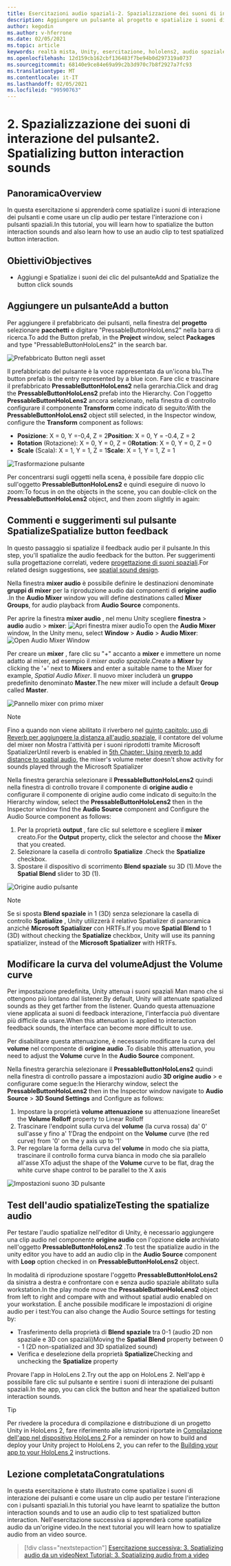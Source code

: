 ```yaml
---
title: Esercitazioni audio spaziali-2. Spazializzazione dei suoni di interazione del pulsante
description: Aggiungere un pulsante al progetto e spatialize i suoni di interazione dei pulsanti.
author: kegodin
ms.author: v-hferrone
ms.date: 02/05/2021
ms.topic: article
keywords: realtà mista, Unity, esercitazione, hololens2, audio spaziale, MRTK, Toolkit per realtà mista, UWP, Windows 10, HRTF, funzione di trasferimento correlato alla testa, riverbero, Microsoft Spatializer, prefabbricati, curva del volume
ms.openlocfilehash: 12d159cb162cbf136483f7be94b0d297319a0737
ms.sourcegitcommit: 68140e9ce84e69a99c2b3d970c7b8f2927a7fc93
ms.translationtype: MT
ms.contentlocale: it-IT
ms.lasthandoff: 02/05/2021
ms.locfileid: "99590763"
---
```

# <a name="2-spatializing-button-interaction-sounds"></a><span data-ttu-id="35844-105">2. Spazializzazione dei suoni di interazione del pulsante</span><span class="sxs-lookup"><span data-stu-id="35844-105">2. Spatializing button interaction sounds</span></span>

## <a name="overview"></a><span data-ttu-id="35844-106">Panoramica</span><span class="sxs-lookup"><span data-stu-id="35844-106">Overview</span></span>

<span data-ttu-id="35844-107">In questa esercitazione si apprenderà come spatialize i suoni di interazione dei pulsanti e come usare un clip audio per testare l'interazione con i pulsanti spaziali.</span><span class="sxs-lookup"><span data-stu-id="35844-107">In this tutorial, you will learn how to spatialize the button interaction sounds and also learn how to use an audio clip to test spatialized button interaction.</span></span>  

## <a name="objectives"></a><span data-ttu-id="35844-108">Obiettivi</span><span class="sxs-lookup"><span data-stu-id="35844-108">Objectives</span></span>

* <span data-ttu-id="35844-109">Aggiungi e Spatialize i suoni dei clic del pulsante</span><span class="sxs-lookup"><span data-stu-id="35844-109">Add and Spatialize the button click sounds</span></span>

## <a name="add-a-button"></a><span data-ttu-id="35844-110">Aggiungere un pulsante</span><span class="sxs-lookup"><span data-stu-id="35844-110">Add a button</span></span>

<span data-ttu-id="35844-111">Per aggiungere il prefabbricato dei pulsanti, nella finestra del **progetto** selezionare **pacchetti** e digitare "PressableButtonHoloLens2" nella barra di ricerca.</span><span class="sxs-lookup"><span data-stu-id="35844-111">To add the Button prefab, in the **Project** window, select **Packages** and type "PressableButtonHoloLens2" in the search bar.</span></span>

![Prefabbricato Button negli asset](images/spatial-audio/spatial-audio-02-section1-step1-1.png)

<span data-ttu-id="35844-113">Il prefabbricato del pulsante è la voce rappresentata da un'icona blu.</span><span class="sxs-lookup"><span data-stu-id="35844-113">The button prefab is the entry represented by a blue icon.</span></span> <span data-ttu-id="35844-114">Fare clic e trascinare il prefabbricato **PressableButtonHoloLens2** nella gerarchia.</span><span class="sxs-lookup"><span data-stu-id="35844-114">Click and drag the **PressableButtonHoloLens2** prefab into the Hierarchy.</span></span> <span data-ttu-id="35844-115">Con l'oggetto **PressableButtonHoloLens2** ancora selezionato, nella finestra di controllo configurare il componente **Transform** come indicato di seguito:</span><span class="sxs-lookup"><span data-stu-id="35844-115">With the **PressableButtonHoloLens2** object still selected, in the Inspector window, configure the **Transform** component as follows:</span></span>

* <span data-ttu-id="35844-116">**Posizione**: X = 0, Y =-0,4, Z = 2</span><span class="sxs-lookup"><span data-stu-id="35844-116">**Position**: X = 0, Y = -0.4, Z = 2</span></span>
* <span data-ttu-id="35844-117">**Rotation** (Rotazione): X = 0, Y = 0, Z = 0</span><span class="sxs-lookup"><span data-stu-id="35844-117">**Rotation**: X = 0, Y = 0, Z = 0</span></span>
* <span data-ttu-id="35844-118">**Scale** (Scala): X = 1, Y = 1, Z = 1</span><span class="sxs-lookup"><span data-stu-id="35844-118">**Scale**: X = 1, Y = 1, Z = 1</span></span>

![Trasformazione pulsante](images/spatial-audio/spatial-audio-02-section1-step1-2.png)

<span data-ttu-id="35844-120">Per concentrarsi sugli oggetti nella scena, è possibile fare doppio clic sull'oggetto **PressableButtonHoloLens2** e quindi eseguire di nuovo lo zoom:</span><span class="sxs-lookup"><span data-stu-id="35844-120">To focus in on the objects in the scene, you can double-click on the **PressableButtonHoloLens2** object, and then zoom slightly in again:</span></span>

## <a name="spatialize-button-feedback"></a><span data-ttu-id="35844-121">Commenti e suggerimenti sul pulsante Spatialize</span><span class="sxs-lookup"><span data-stu-id="35844-121">Spatialize button feedback</span></span>

<span data-ttu-id="35844-122">In questo passaggio si spatialize il feedback audio per il pulsante.</span><span class="sxs-lookup"><span data-stu-id="35844-122">In this step, you'll spatialize the audio feedback for the button.</span></span> <span data-ttu-id="35844-123">Per suggerimenti sulla progettazione correlati, vedere [progettazione di suoni spaziali](../../../design/spatial-sound-design.md).</span><span class="sxs-lookup"><span data-stu-id="35844-123">For related design suggestions, see [spatial sound design](../../../design/spatial-sound-design.md).</span></span>

<span data-ttu-id="35844-124">Nella finestra **mixer audio** è possibile definire le destinazioni denominate **gruppi di mixer** per la riproduzione audio dai componenti di **origine audio** .</span><span class="sxs-lookup"><span data-stu-id="35844-124">In the **Audio Mixer** window you will define destinations called **Mixer Groups**, for audio playback from **Audio Source** components.</span></span>

<span data-ttu-id="35844-125">Per aprire la finestra **mixer audio** , nel menu Unity scegliere **finestra**  >  **audio** audio  >  **mixer**: ![ Apri finestra mixer audio](images/spatial-audio/spatial-audio-02-section2-step1-1.png)</span><span class="sxs-lookup"><span data-stu-id="35844-125">To open the **Audio Mixer** window, In the Unity menu, select **Window** > **Audio** > **Audio Mixer**: ![Open Audio Mixer Window](images/spatial-audio/spatial-audio-02-section2-step1-1.png)</span></span>

 <span data-ttu-id="35844-126">Per creare un **mixer** , fare clic su "+" accanto a **mixer** e immettere un nome adatto al mixer, ad esempio il _mixer audio spaziale_.</span><span class="sxs-lookup"><span data-stu-id="35844-126">Create a **Mixer** by clicking the '+' next to **Mixers** and enter a suitable name to the Mixer for example, _Spatial Audio Mixer_.</span></span> <span data-ttu-id="35844-127">Il nuovo mixer includerà un **gruppo** predefinito denominato **Master**.</span><span class="sxs-lookup"><span data-stu-id="35844-127">The new mixer will include a default **Group** called **Master**.</span></span>

![Pannello mixer con primo mixer](images/spatial-audio/spatial-audio-02-section2-step1-2.png)

> [!NOTE]
> <span data-ttu-id="35844-129">Fino a quando non viene abilitato il riverbero nel [quinto capitolo: uso di Reverb per aggiungere la distanza all'audio spaziale](unity-spatial-audio-ch5.md), il contatore del volume del mixer non Mostra l'attività per i suoni riprodotti tramite Microsoft Spatializer</span><span class="sxs-lookup"><span data-stu-id="35844-129">Until reverb is enabled in [5th Chapter: Using reverb to add distance to spatial audio](unity-spatial-audio-ch5.md), the mixer's volume meter doesn't show activity for sounds played through the Microsoft Spatializer</span></span>

<span data-ttu-id="35844-130">Nella finestra gerarchia selezionare il **PressableButtonHoloLens2** quindi nella finestra di controllo trovare il componente di **origine audio** e configurare il componente di origine audio come indicato di seguito:</span><span class="sxs-lookup"><span data-stu-id="35844-130">In the Hierarchy window, select the **PressableButtonHoloLens2** then in the Inspector window find the **Audio Source** component and Configure the Audio Source component as follows:</span></span>

1. <span data-ttu-id="35844-131">Per la proprietà **output** , fare clic sul selettore e scegliere il **mixer** creato.</span><span class="sxs-lookup"><span data-stu-id="35844-131">For the **Output** property, click the selector and choose the **Mixer** that you created.</span></span>
2. <span data-ttu-id="35844-132">Selezionare la casella di controllo **Spatialize** .</span><span class="sxs-lookup"><span data-stu-id="35844-132">Check the **Spatialize** checkbox.</span></span>
3. <span data-ttu-id="35844-133">Spostare il dispositivo di scorrimento **Blend spaziale** su 3D (1).</span><span class="sxs-lookup"><span data-stu-id="35844-133">Move the **Spatial Blend** slider to 3D (1).</span></span>

![Origine audio pulsante](images/spatial-audio/spatial-audio-02-section2-step1-3.png)

> [!NOTE]
> <span data-ttu-id="35844-135">Se si sposta **Blend spaziale** in 1 (3D) senza selezionare la casella di controllo **Spatialize** , Unity utilizzerà il relativo Spatializer di panoramica anziché **Microsoft Spatializer** con HRTFs.</span><span class="sxs-lookup"><span data-stu-id="35844-135">If you move **Spatial Blend** to 1 (3D) without checking the **Spatialize** checkbox, Unity will use its panning spatializer, instead of the **Microsoft Spatializer** with HRTFs.</span></span>

## <a name="adjust-the-volume-curve"></a><span data-ttu-id="35844-136">Modificare la curva del volume</span><span class="sxs-lookup"><span data-stu-id="35844-136">Adjust the Volume curve</span></span>

<span data-ttu-id="35844-137">Per impostazione predefinita, Unity attenua i suoni spaziali Man mano che si ottengono più lontano dal listener.</span><span class="sxs-lookup"><span data-stu-id="35844-137">By default, Unity will attenuate spatialized sounds as they get farther from the listener.</span></span> <span data-ttu-id="35844-138">Quando questa attenuazione viene applicata ai suoni di feedback interazione, l'interfaccia può diventare più difficile da usare.</span><span class="sxs-lookup"><span data-stu-id="35844-138">When this attenuation is applied to interaction feedback sounds, the interface can become more difficult to use.</span></span>

<span data-ttu-id="35844-139">Per disabilitare questa attenuazione, è necessario modificare la curva del **volume** nel componente di **origine audio** .</span><span class="sxs-lookup"><span data-stu-id="35844-139">To disable this attenuation, you need to adjust the **Volume** curve In the **Audio Source** component.</span></span>

<span data-ttu-id="35844-140">Nella finestra gerarchia selezionare il **PressableButtonHoloLens2** quindi nella finestra di controllo passare a impostazioni audio **3D origine audio**  >   e configurare come segue:</span><span class="sxs-lookup"><span data-stu-id="35844-140">In the Hierarchy window, select the **PressableButtonHoloLens2** then in the Inspector window navigate to  **Audio Source** > **3D Sound Settings** and Configure as follows:</span></span>

1. <span data-ttu-id="35844-141">Impostare la proprietà **volume attenuazione** su attenuazione lineare</span><span class="sxs-lookup"><span data-stu-id="35844-141">Set the **Volume Rolloff** property to Linear Rolloff</span></span>
2. <span data-ttu-id="35844-142">Trascinare l'endpoint sulla curva del **volume** (la curva rossa) da' 0' sull'asse y fino a' 1'</span><span class="sxs-lookup"><span data-stu-id="35844-142">Drag the endpoint on the **Volume** curve (the red curve) from '0' on the y axis up to '1'</span></span>
3. <span data-ttu-id="35844-143">Per regolare la forma della curva del **volume** in modo che sia piatta, trascinare il controllo forma curva bianca in modo che sia parallelo all'asse X</span><span class="sxs-lookup"><span data-stu-id="35844-143">To adjust the shape of the **Volume** curve to be flat, drag the white curve shape control to be parallel to the X axis</span></span>

![Impostazioni suono 3D pulsante](images/spatial-audio/spatial-audio-02-section3-step1-1.png)

## <a name="testing-the-spatialize-audio"></a><span data-ttu-id="35844-145">Test dell'audio spatialize</span><span class="sxs-lookup"><span data-stu-id="35844-145">Testing the spatialize audio</span></span>

<span data-ttu-id="35844-146">Per testare l'audio spatialize nell'editor di Unity, è necessario aggiungere una clip audio nel componente **origine audio** con l'opzione **ciclo** archiviato nell'oggetto **PressableButtonHoloLens2** .</span><span class="sxs-lookup"><span data-stu-id="35844-146">To test the spatialize audio in the unity editor you have to add an audio clip in the **Audio Source** component with **Loop** option checked in on **PressableButtonHoloLens2** object.</span></span>

<span data-ttu-id="35844-147">In modalità di riproduzione spostare l'oggetto **PressableButtonHoloLens2** da sinistra a destra e confrontare con e senza audio spaziale abilitato sulla workstation.</span><span class="sxs-lookup"><span data-stu-id="35844-147">In the play mode move the **PressableButtonHoloLens2** object from left to right and compare with and without spatial audio enabled on your workstation.</span></span> <span data-ttu-id="35844-148">È anche possibile modificare le impostazioni di origine audio per i test:</span><span class="sxs-lookup"><span data-stu-id="35844-148">You can also change the Audio Source settings for testing by:</span></span>

* <span data-ttu-id="35844-149">Trasferimento della proprietà di **Blend spaziale** tra 0-1 (audio 2D non spaziale e 3D con spaziali)</span><span class="sxs-lookup"><span data-stu-id="35844-149">Moving the **Spatial Blend** property between 0 - 1 (2D non-spatialized and 3D spatialized sound)</span></span>
* <span data-ttu-id="35844-150">Verifica e deselezione della proprietà **Spatialize**</span><span class="sxs-lookup"><span data-stu-id="35844-150">Checking and unchecking the **Spatialize** property</span></span>

<span data-ttu-id="35844-151">Provare l'app in HoloLens 2.</span><span class="sxs-lookup"><span data-stu-id="35844-151">Try out the app on HoloLens 2.</span></span> <span data-ttu-id="35844-152">Nell'app è possibile fare clic sul pulsante e sentire i suoni di interazione dei pulsanti spaziali.</span><span class="sxs-lookup"><span data-stu-id="35844-152">In the app, you can click the button and hear the spatialized button interaction sounds.</span></span>

> [!TIP]
> <span data-ttu-id="35844-153">Per rivedere la procedura di compilazione e distribuzione di un progetto Unity in HoloLens 2, fare riferimento alle istruzioni riportate in [Compilazione dell'app nel dispositivo HoloLens 2](mr-learning-base-02.md#building-your-application-to-your-hololens-2).</span><span class="sxs-lookup"><span data-stu-id="35844-153">For a reminder on how to build and deploy your Unity project to HoloLens 2, you can refer to the [Building your app to your HoloLens 2](mr-learning-base-02.md#building-your-application-to-your-hololens-2) instructions.</span></span>

## <a name="congratulations"></a><span data-ttu-id="35844-154">Lezione completata</span><span class="sxs-lookup"><span data-stu-id="35844-154">Congratulations</span></span>

<span data-ttu-id="35844-155">In questa esercitazione è stato illustrato come spatialize i suoni di interazione dei pulsanti e come usare un clip audio per testare l'interazione con i pulsanti spaziali.</span><span class="sxs-lookup"><span data-stu-id="35844-155">In this tutorial you have learnt to spatialize the button interaction sounds and to use an audio clip to test spatialized button interaction.</span></span> <span data-ttu-id="35844-156">Nell'esercitazione successiva si apprenderà come spatialize audio da un'origine video.</span><span class="sxs-lookup"><span data-stu-id="35844-156">In the next tutorial you will learn how to spatialize audio from an video source.</span></span>

> [!div class="nextstepaction"]
> [<span data-ttu-id="35844-157">Esercitazione successiva: 3. Spatializing audio da un video</span><span class="sxs-lookup"><span data-stu-id="35844-157">Next Tutorial: 3. Spatializing audio from a video</span></span>](unity-spatial-audio-ch3.md)
